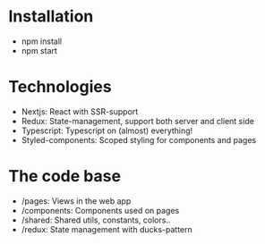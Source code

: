 # Installation
- npm install
- npm start

# Technologies
- Nextjs: React with SSR-support
- Redux: State-management, support both server and client side
- Typescript: Typescript on (almost) everything! 
- Styled-components: Scoped styling for components and pages

# The code base
- /pages: Views in the web app
- /components: Components used on pages
- /shared: Shared utils, constants, colors..
- /redux: State management with ducks-pattern





